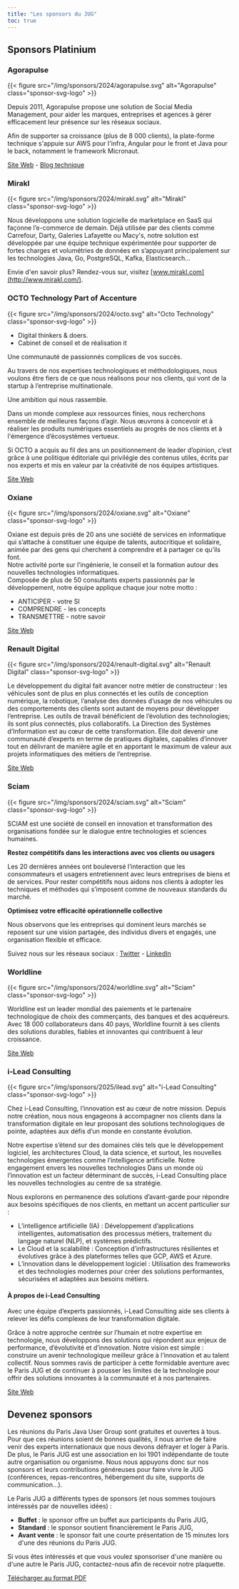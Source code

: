 ```yaml
---
title: "Les sponsors du JUG"
toc: true
---
```


## Sponsors Platinium

### Agorapulse

{{< figure src="/img/sponsors/2024/agorapulse.svg" alt="Agorapulse" class="sponsor-svg-logo" >}}

Depuis 2011, Agorapulse propose une solution de Social Media Management, pour aider les marques, entreprises et agences à gérer efficacement leur présence sur les réseaux sociaux.

Afin de supporter sa croissance (plus de 8 000 clients), la plate-forme technique s'appuie sur AWS pour l'infra, Angular pour le front et Java pour le back, notamment le framework Micronaut.

[Site Web](https://www.agorapulse.com) - [Blog technique]( https://medium.com/agorapulse-stories/tech/home)


### Mirakl

{{< figure src="/img/sponsors/2024/mirakl.svg" alt="Mirakl" class="sponsor-svg-logo" >}}

Nous développons une solution logicielle de marketplace en SaaS qui façonne l’e-commerce de demain.
Déjà utilisée par des clients comme Carrefour, Darty, Galeries Lafayette ou Macy's, notre solution est développée par une équipe technique expérimentée pour supporter de fortes charges et volumétries de données en s’appuyant principalement sur les technologies Java, Go, PostgreSQL, Kafka, Elasticsearch…

Envie d'en savoir plus? Rendez-vous sur, visitez [www.mirakl.com](http://www.mirakl.com/).

### OCTO Technology Part of Accenture

{{< figure src="/img/sponsors/2024/octo.svg" alt="Octo Technology" class="sponsor-svg-logo" >}}

- Digital thinkers & doers.
- Cabinet de conseil et de réalisation it

Une communauté de passionnés complices de vos succès.

Au travers de nos expertises technologiques et méthodologiques, nous voulons être fiers de ce que nous réalisons pour nos clients, qui vont de la startup à l’entreprise multinationale.

Une ambition qui nous rassemble.

Dans un monde complexe aux ressources finies, nous recherchons ensemble de meilleures façons d’agir. Nous œuvrons à concevoir et à réaliser les produits numériques essentiels au progrès de nos clients et à l'émergence d’écosystèmes vertueux.

Si OCTO a acquis au fil des ans un positionnement de leader d’opinion, c’est grâce à une politique éditoriale qui privilégie des contenus utiles, écrits par nos experts et mis en valeur par la créativité de nos équipes artistiques.

[Site Web](https://octo.com/)

### Oxiane

{{< figure src="/img/sponsors/2024/oxiane.svg" alt="Oxiane" class="sponsor-svg-logo" >}}

Oxiane est depuis près de 20 ans une société de services en informatique qui s’attache à constituer une équipe de talents, autocritique et solidaire, animée par des gens qui cherchent à comprendre et à partager ce qu’ils font.  
Notre activité porte sur l’ingénierie, le conseil et la formation autour des nouvelles technologies informatiques.  
Composée de plus de 50 consultants experts passionnés par le développement, notre équipe applique chaque jour notre motto :

* ANTICIPER - votre SI
* COMPRENDRE - les concepts
* TRANSMETTRE - notre savoir

[Site Web](https://www.oxiane.com/)

### Renault Digital

{{< figure src="/img/sponsors/2024/renault-digital.svg" alt="Renault Digital" class="sponsor-svg-logo" >}}

Le développement du digital fait avancer notre métier de constructeur : les véhicules sont de plus en plus connectés et les outils de conception numérique, la robotique, l’analyse des données d’usage de nos véhicules ou des comportements des clients sont autant de moyens pour développer l’entreprise.
Les outils de travail bénéficient de l’évolution des technologies; ils sont plus connectés, plus collaboratifs.
La Direction des Systèmes d’Information est au cœur de cette transformation.
Elle doit devenir une communauté d’experts en terme de pratiques digitales, capables d’innover tout en délivrant de manière agile et en apportant le maximum de valeur aux projets informatiques des métiers de l’entreprise.

[Site Web](https://group.renault.com/talents/nos-metiers/digital/)

### Sciam

{{< figure src="/img/sponsors/2024/sciam.svg" alt="Sciam" class="sponsor-svg-logo" >}}

SCIAM est une société de conseil en innovation et transformation des organisations fondée sur le dialogue entre technologies et sciences humaines.

**Restez compétitifs dans les interactions avec vos clients ou usagers**

Les 20 dernières années ont bouleversé l’interaction que les consommateurs et usagers entretiennent avec leurs entreprises de biens et de services. Pour rester compétitifs nous aidons nos clients à adopter les techniques et méthodes qui s’imposent comme de nouveaux standards du marché.

**Optimisez votre efficacité opérationnelle collective**

Nous observons que les entreprises qui dominent leurs marchés se reposent sur une vision partagée, des individus divers et engagés, une organisation flexible et efficace.

Suivez nous sur les réseaux sociaux : [Twitter](https://twitter.com/SCIAM_FR) - [LinkedIn](https://www.linkedin.com/company/sciamfr/)


### Worldline

{{< figure src="/img/sponsors/2024/worldline.svg" alt="Sciam" class="sponsor-svg-logo" >}}

Worldline est un leader mondial des paiements et le partenaire technologique de choix des commerçants, des banques et des acquéreurs.
Avec 18 000 collaborateurs dans 40 pays, Worldline fournit à ses clients des solutions durables, fiables et innovantes qui contribuent à leur croissance. 

[Site Web](https://www.worldline.com/)

### i-Lead Consulting

{{< figure src="/img/sponsors/2025/ilead.svg" alt="i-Lead Consulting" class="sponsor-svg-logo" >}}

Chez i-Lead Consulting, l’innovation est au cœur de notre mission. Depuis notre création, nous nous engageons à accompagner nos clients dans la transformation digitale en leur proposant des solutions technologiques de pointe, adaptées aux défis d’un monde en constante évolution. 

Notre expertise s’étend sur des domaines clés tels que le développement logiciel, les architectures Cloud, la data science, et surtout, les nouvelles technologies émergentes comme l’intelligence artificielle. Notre engagement envers les nouvelles technologies Dans un monde où l’innovation est un facteur déterminant de succès, i-Lead Consulting place les nouvelles technologies au centre de sa stratégie. 

Nous explorons en permanence des solutions d’avant-garde pour répondre aux besoins spécifiques de nos clients, en mettant un accent particulier sur : 

* L’intelligence artificielle (IA) : Développement d’applications intelligentes, automatisation des processus métiers, traitement du langage naturel (NLP), et systèmes prédictifs.
* Le Cloud et la scalabilité : Conception d’infrastructures résilientes et évolutives grâce à des plateformes telles que GCP, AWS et Azure. 
* L’innovation dans le développement logiciel : Utilisation des frameworks et des technologies modernes pour créer des solutions performantes, sécurisées et adaptées aux besoins métiers. 

#### À propos de i-Lead Consulting 

Avec une équipe d’experts passionnés, i-Lead Consulting aide ses clients à relever les défis complexes de leur transformation digitale. 

Grâce à notre approche centrée sur l’humain et notre expertise en technologie, nous développons des solutions qui répondent aux enjeux de performance, d’évolutivité et d’innovation. Notre vision est simple : construire un avenir technologique meilleur grâce à l’innovation et au talent collectif. Nous sommes ravis de participer à cette formidable aventure avec le Paris JUG et de continuer à pousser les limites de la technologie pour offrir des solutions innovantes à la communauté et à nos partenaires. 

[Site Web](https://www.i-leadconsulting.com/)


## Devenez sponsors

Les réunions du Paris Java User Group sont gratuites et ouvertes à tous.
Pour que ces réunions soient de bonnes qualités, il nous arrive de faire venir des experts internationaux que nous devons défrayer et loger à Paris.
De plus, le Paris JUG est une association en loi 1901 indépendante de toute autre organisation ou organisme.
Nous nous appuyons donc sur nos sponsors et leurs contributions généreuses pour faire vivre le JUG (conférences, repas-rencontres, hébergement du site, supports de communication…).

Le Paris JUG a différents types de sponsors (et nous sommes toujours intéressés par de nouvelles idées) :

* **Buffet** : le sponsor offre un buffet aux participants du Paris JUG,
* **Standard** : le sponsor soutient financièrement le Paris JUG,
* **Avant vente** : le sponsor fait une courte présentation de 15 minutes lors d'une des réunions du Paris JUG.

Si vous êtes intéressés et que vous voulez sponsoriser d'une manière ou d'une autre le Paris JUG, contactez-nous afin de recevoir notre plaquette.

[Télécharger au format PDF](../marketing-materials/ParisJUG_Plaquette_Sponsors_2023.pdf)
